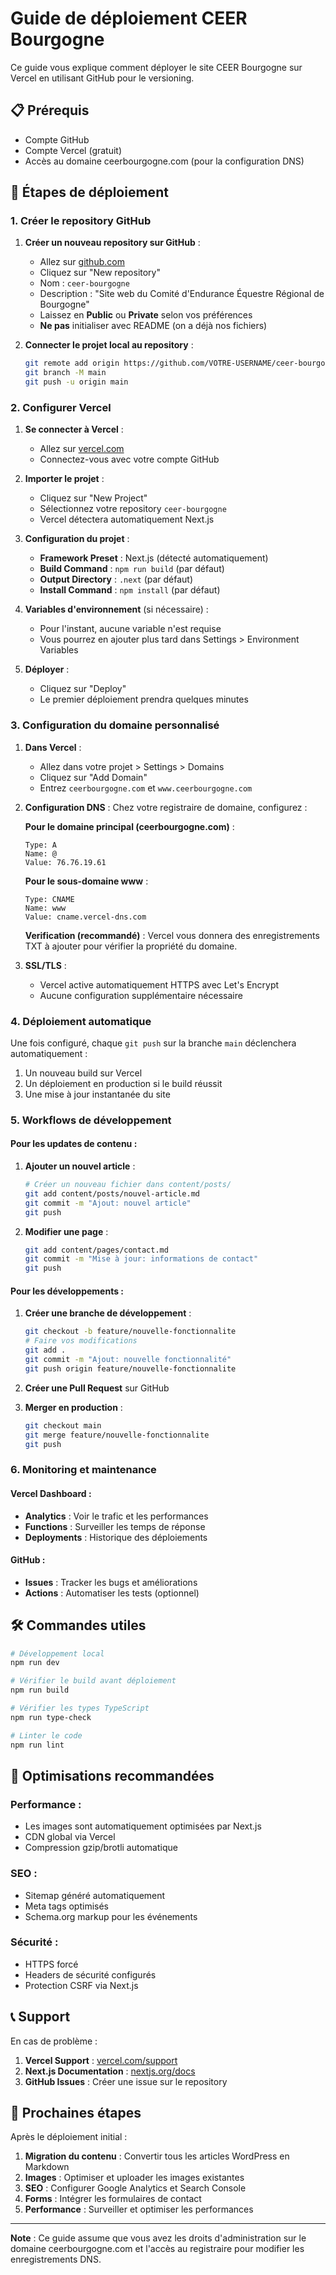 # Guide de déploiement CEER Bourgogne

Ce guide vous explique comment déployer le site CEER Bourgogne sur Vercel en utilisant GitHub pour le versioning.

## 📋 Prérequis

- Compte GitHub
- Compte Vercel (gratuit)
- Accès au domaine ceerbourgogne.com (pour la configuration DNS)

## 🚀 Étapes de déploiement

### 1. Créer le repository GitHub

1. **Créer un nouveau repository sur GitHub** :
   - Allez sur [github.com](https://github.com)
   - Cliquez sur "New repository"
   - Nom : `ceer-bourgogne`
   - Description : "Site web du Comité d'Endurance Équestre Régional de Bourgogne"
   - Laissez en **Public** ou **Private** selon vos préférences
   - **Ne pas** initialiser avec README (on a déjà nos fichiers)

2. **Connecter le projet local au repository** :
   ```bash
   git remote add origin https://github.com/VOTRE-USERNAME/ceer-bourgogne.git
   git branch -M main
   git push -u origin main
   ```

### 2. Configurer Vercel

1. **Se connecter à Vercel** :
   - Allez sur [vercel.com](https://vercel.com)
   - Connectez-vous avec votre compte GitHub

2. **Importer le projet** :
   - Cliquez sur "New Project"
   - Sélectionnez votre repository `ceer-bourgogne`
   - Vercel détectera automatiquement Next.js

3. **Configuration du projet** :
   - **Framework Preset** : Next.js (détecté automatiquement)
   - **Build Command** : `npm run build` (par défaut)
   - **Output Directory** : `.next` (par défaut)
   - **Install Command** : `npm install` (par défaut)

4. **Variables d'environnement** (si nécessaire) :
   - Pour l'instant, aucune variable n'est requise
   - Vous pourrez en ajouter plus tard dans Settings > Environment Variables

5. **Déployer** :
   - Cliquez sur "Deploy"
   - Le premier déploiement prendra quelques minutes

### 3. Configuration du domaine personnalisé

1. **Dans Vercel** :
   - Allez dans votre projet > Settings > Domains
   - Cliquez sur "Add Domain"
   - Entrez `ceerbourgogne.com` et `www.ceerbourgogne.com`

2. **Configuration DNS** :
   Chez votre registraire de domaine, configurez :

   **Pour le domaine principal (ceerbourgogne.com)** :
   ```
   Type: A
   Name: @
   Value: 76.76.19.61
   ```

   **Pour le sous-domaine www** :
   ```
   Type: CNAME
   Name: www
   Value: cname.vercel-dns.com
   ```

   **Verification (recommandé)** :
   Vercel vous donnera des enregistrements TXT à ajouter pour vérifier la propriété du domaine.

3. **SSL/TLS** :
   - Vercel active automatiquement HTTPS avec Let's Encrypt
   - Aucune configuration supplémentaire nécessaire

### 4. Déploiement automatique

Une fois configuré, chaque `git push` sur la branche `main` déclenchera automatiquement :
1. Un nouveau build sur Vercel
2. Un déploiement en production si le build réussit
3. Une mise à jour instantanée du site

### 5. Workflows de développement

#### Pour les updates de contenu :

1. **Ajouter un nouvel article** :
   ```bash
   # Créer un nouveau fichier dans content/posts/
   git add content/posts/nouvel-article.md
   git commit -m "Ajout: nouvel article"
   git push
   ```

2. **Modifier une page** :
   ```bash
   git add content/pages/contact.md
   git commit -m "Mise à jour: informations de contact"
   git push
   ```

#### Pour les développements :

1. **Créer une branche de développement** :
   ```bash
   git checkout -b feature/nouvelle-fonctionnalite
   # Faire vos modifications
   git add .
   git commit -m "Ajout: nouvelle fonctionnalité"
   git push origin feature/nouvelle-fonctionnalite
   ```

2. **Créer une Pull Request** sur GitHub

3. **Merger en production** :
   ```bash
   git checkout main
   git merge feature/nouvelle-fonctionnalite
   git push
   ```

### 6. Monitoring et maintenance

#### Vercel Dashboard :
- **Analytics** : Voir le trafic et les performances
- **Functions** : Surveiller les temps de réponse
- **Deployments** : Historique des déploiements

#### GitHub :
- **Issues** : Tracker les bugs et améliorations
- **Actions** : Automatiser les tests (optionnel)

## 🛠️ Commandes utiles

```bash
# Développement local
npm run dev

# Vérifier le build avant déploiement
npm run build

# Vérifier les types TypeScript
npm run type-check

# Linter le code
npm run lint
```

## 🔧 Optimisations recommandées

### Performance :
- Les images sont automatiquement optimisées par Next.js
- CDN global via Vercel
- Compression gzip/brotli automatique

### SEO :
- Sitemap généré automatiquement
- Meta tags optimisés
- Schema.org markup pour les événements

### Sécurité :
- HTTPS forcé
- Headers de sécurité configurés
- Protection CSRF via Next.js

## 📞 Support

En cas de problème :

1. **Vercel Support** : [vercel.com/support](https://vercel.com/support)
2. **Next.js Documentation** : [nextjs.org/docs](https://nextjs.org/docs)
3. **GitHub Issues** : Créer une issue sur le repository

## 🎯 Prochaines étapes

Après le déploiement initial :

1. **Migration du contenu** : Convertir tous les articles WordPress en Markdown
2. **Images** : Optimiser et uploader les images existantes
3. **SEO** : Configurer Google Analytics et Search Console
4. **Forms** : Intégrer les formulaires de contact
5. **Performance** : Surveiller et optimiser les performances

---

**Note** : Ce guide assume que vous avez les droits d'administration sur le domaine ceerbourgogne.com et l'accès au registraire pour modifier les enregistrements DNS. 